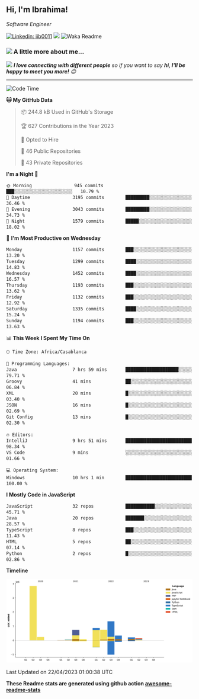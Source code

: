 <h2>Hi, I'm Ibrahima! </h2>
<p><em>Software Engineer 
</em></p>


[![Linkedin: iib0011](https://img.shields.io/badge/-iib0011-blue?style=flat-square&logo=Linkedin&logoColor=white&link=https://www.linkedin.com/in/iib0011/)](https://www.linkedin.com/in/iib0011/)
![](https://visitor-badge.glitch.me/badge?page_id=iib0011)
![Waka Readme](https://github.com/iib0011/iib0011/workflows/Waka%20Readme/badge.svg)


### <img src="https://media.giphy.com/media/VgCDAzcKvsR6OM0uWg/giphy.gif" width="50"> A little more about me...  


<img src="https://media.giphy.com/media/LnQjpWaON8nhr21vNW/giphy.gif" width="60"> <em><b>I love connecting with different people</b> so if you want to say <b>hi, I'll be happy to meet you more!</b> 😊</em>

---
<!--START_SECTION:waka-->
![Code Time](http://img.shields.io/badge/Code%20Time-2%2C023%20hrs%2029%20mins-blue)

**🐱 My GitHub Data** 

> 📦 244.8 kB Used in GitHub's Storage 
 > 
> 🏆 627 Contributions in the Year 2023
 > 
> 💼 Opted to Hire
 > 
> 📜 46 Public Repositories 
 > 
> 🔑 43 Private Repositories 
 > 
**I'm a Night 🦉** 

```text
🌞 Morning                945 commits         ███░░░░░░░░░░░░░░░░░░░░░░   10.79 % 
🌆 Daytime                3195 commits        █████████░░░░░░░░░░░░░░░░   36.46 % 
🌃 Evening                3043 commits        █████████░░░░░░░░░░░░░░░░   34.73 % 
🌙 Night                  1579 commits        █████░░░░░░░░░░░░░░░░░░░░   18.02 % 
```
📅 **I'm Most Productive on Wednesday** 

```text
Monday                   1157 commits        ███░░░░░░░░░░░░░░░░░░░░░░   13.20 % 
Tuesday                  1299 commits        ████░░░░░░░░░░░░░░░░░░░░░   14.83 % 
Wednesday                1452 commits        ████░░░░░░░░░░░░░░░░░░░░░   16.57 % 
Thursday                 1193 commits        ███░░░░░░░░░░░░░░░░░░░░░░   13.62 % 
Friday                   1132 commits        ███░░░░░░░░░░░░░░░░░░░░░░   12.92 % 
Saturday                 1335 commits        ████░░░░░░░░░░░░░░░░░░░░░   15.24 % 
Sunday                   1194 commits        ███░░░░░░░░░░░░░░░░░░░░░░   13.63 % 
```


📊 **This Week I Spent My Time On** 

```text
🕑︎ Time Zone: Africa/Casablanca

💬 Programming Languages: 
Java                     7 hrs 59 mins       ████████████████████░░░░░   79.71 % 
Groovy                   41 mins             ██░░░░░░░░░░░░░░░░░░░░░░░   06.84 % 
XML                      20 mins             █░░░░░░░░░░░░░░░░░░░░░░░░   03.40 % 
JSON                     16 mins             █░░░░░░░░░░░░░░░░░░░░░░░░   02.69 % 
Git Config               13 mins             █░░░░░░░░░░░░░░░░░░░░░░░░   02.30 % 

🔥 Editors: 
IntelliJ                 9 hrs 51 mins       █████████████████████████   98.34 % 
VS Code                  9 mins              ░░░░░░░░░░░░░░░░░░░░░░░░░   01.66 % 

💻 Operating System: 
Windows                  10 hrs 1 min        █████████████████████████   100.00 % 
```

**I Mostly Code in JavaScript** 

```text
JavaScript               32 repos            ███████████░░░░░░░░░░░░░░   45.71 % 
Java                     20 repos            ███████░░░░░░░░░░░░░░░░░░   28.57 % 
TypeScript               8 repos             ███░░░░░░░░░░░░░░░░░░░░░░   11.43 % 
HTML                     5 repos             ██░░░░░░░░░░░░░░░░░░░░░░░   07.14 % 
Python                   2 repos             █░░░░░░░░░░░░░░░░░░░░░░░░   02.86 % 
```



**Timeline**

![Lines of Code chart](https://raw.githubusercontent.com/iib0011/iib0011/master/assets/bar_graph.png)


 Last Updated on 22/04/2023 01:00:38 UTC
<!--END_SECTION:waka-->

**These Readme stats are generated using github action [awesome-readme-stats](https://github.com/iib0011/waka-readme-stats)**
